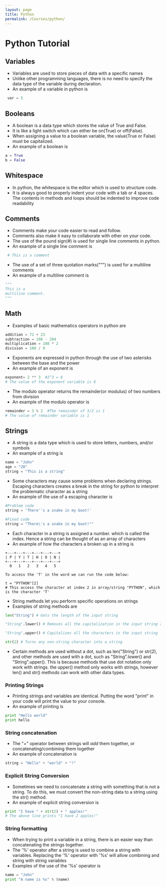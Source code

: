 ```yaml
---
layout: page
title: Python
permalink: /Courses/python/
---
```

# Python Tutorial

## Variables
- Variables are used to store pieces of data with a specific names
- Unlike other programming languages, there is no need to specify the data type of the variable during declaration.
- An example of a variable in python is
```Python
 var = 5
```

## Booleans
- A boolean is a data type which stores the value of True and False.
- It is like a light switch which can either be on(True) or off(False).
- When assigning a value to a boolean variable, the value(True or False) must be capitalized.
- An example of a boolean is
```Python
a = True
b = False
```
## Whitespace
- In python, the whitespace is the editor which is used to structure code.
- It is always good to properly indent your code with a tab or 4 spaces. The contents in methods and loops should be indented to improve code readability

## Comments
- Comments make your code easier to read and follow.
- Comments also make it easy to collaborate with other on your code.
- The use of the pound sign(#) is used for single line comments in python.
- An example of a single line comment is
```Python
 # This is a comment
```
- The use of a set of three quotation marks(""") is used for a multiline comments
- An example of a multiline comment is
```Python
"""
This is a
multiline comment.
"""
```

## Math
- Examples of basic mathematics operators in python are
```Python
addition = 72 + 23
subtraction = 108 - 204
multiplication = 108 * 2
division = 108 / 9
```
- Exponents are expressed in python through the use of two asterisks between the base and the power
- An example of an exponent is
```Python
exponent= 2 ** 3  #2^3 = 8
# The value of the exponent variable is 8
```
- The modulo operator returns the remainder(or modulus) of two numbers from division
- An example of the modulo operator is
```Python
remainder = 3 % 2  #The remainder of 3/2 is 1
# The value of remainder variable is 1
```

## Strings
- A string is a data type which is used to store letters, numbers, and/or symbols
- An example of a string is
```Python
name = "John"
age = "20"
string = "This is a string"
```
- Some characters may cause some problems when declaring strings. Escaping characters creates a break in the string for python to interpret the problematic character as a string
- An example of the use of a escaping character is

```Python
#Problem code
string = 'There''s a snake in my boot!'

#Fixed code
string = "There\'s a snake in my boot!""
```
- Each character in a string is assigned a number. which is called the index. Hence a string can be thought of as an array of characters
- An example of how the characters a broken up in a string is

```
+---+---+---+---+---+---+
| P | Y | T | H | O | N |
+---+---+---+---+---+---+
  0   1   2   3   4   5

To access the 'T' in the word we can run the code below:

t = "PYTHON"[2]
# This access the character at index 2 in array/string "PYTHON", which is the character 'T'
```
- String methods let you perform specific operations on strings
- Examples of string methods are

```Python
len("String") # Gets the length of the input string

"String".lower() # Removes all the capitalization in the input string and makes it all lower case

"String".upper() # Capitalizes all the characters in the input string

str(2) # Turns any non-string character into a string
```
- Certain methods are used without a dot, such as len("String") or str(2), and other methods are used with a dot, such as "String".lower() and "String".upper(). This is because methods that use dot notation only work with strings. the upper() method only works with strings, however len() and str() methods can work with other data types.

### Printing Strings
- Printing strings and variables are identical. Putting the word "print" in your code will print the value to your console.
- An example of printing is

```Python
print "Hello world"
print hello
```

### String concatenation
- The "+" operator between strings will <i>add</i> them together, or concatenating/combining them together
- An example of concatenation is

```Python
string = "Hello" + "world" + "!"
```

### Explicit String Conversion
- Sometimes we need to concatenate a string with something that is not a string. To do this, we must convert the non-string data to a string using the str() method.
- An example of explicit string conversion is

```Python
print "I have " + str(2) + " apples!"
# The above line prints "I have 2 apples!"
```

### String formatting
- When trying to print a variable in a string, there is an easier way than concatenating the strings together.
- The '%' operator after a string is used to combine a string with variables. Replacing the '%' operator with '%s' will allow combining and string with string variables
- Examples of the use of the '%s' operator is

```Python
name = "John"
print "A name is %s" % (name)
```
